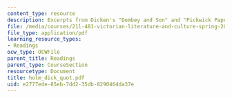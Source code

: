 ```yaml
---
content_type: resource
description: Excerpts from Dicken's "Dombey and Son" and "Pickwick Papers."
file: /media/courses/21l-481-victorian-literature-and-culture-spring-2003/e2777ede85eb7dd235db8290464da37e_holm_dick_quot.pdf
file_type: application/pdf
learning_resource_types:
- Readings
ocw_type: OCWFile
parent_title: Readings
parent_type: CourseSection
resourcetype: Document
title: holm_dick_quot.pdf
uid: e2777ede-85eb-7dd2-35db-8290464da37e
---
```

